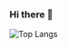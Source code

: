 ### Hi there 👋
![Top Langs](https://github-readme-stats-fawn-mu.vercel.app/api/top-langs/?username=ai-pree&hide=python&exclude_repo=TwistedServer-Client,WebScraper,Cipher,puzzles,Learning)
<!--
**AI-Pree/AI-Pree** is a ✨ _special_ ✨ repository because its `README.md` (this file) appears on your GitHub profile.

Here are some ideas to get you started:

- 🔭 I’m currently working on ...
- 🌱 I’m currently learning ...
- 👯 I’m looking to collaborate on ...
- 🤔 I’m looking for help with ...
- 💬 Ask me about ...
- 📫 How to reach me: ...
- 😄 Pronouns: ...
- ⚡ Fun fact: ...
-->
